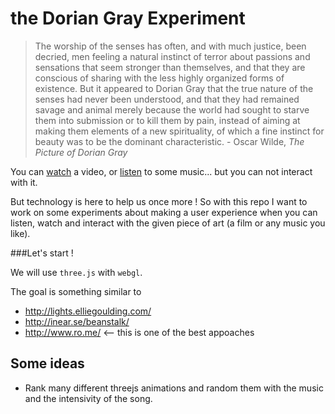 the Dorian Gray Experiment
==============================
> The worship of the senses has often, and with much justice, been decried, men feeling a natural instinct of terror about passions and sensations that seem stronger than themselves, and that they are conscious of sharing with the less highly organized forms of existence. But it appeared to Dorian Gray that the true nature of the senses had never been understood, and that they had remained savage and animal merely because the world had sought to starve them into submission or to kill them by pain, instead of aiming at making them elements of a new spirituality, of which a fine instinct for beauty was to be the dominant characteristic. - Oscar Wilde, _The Picture of Dorian Gray_

You can [watch](http://www.youtube.com/watch?v=BIKYF07Y4kA) a video, or [listen](http://www.youtube.com/watch?v=1slq_FwRN8o) to some music... but you can not interact with it. 

But technology is here to help us once more ! So with this repo I want to work on some experiments about making a user experience when you can listen, watch and interact with the given piece of art (a film or any music you like).

###Let's start !

We will use `three.js` with `webgl`.

The goal is something similar to 
* http://lights.elliegoulding.com/
* http://inear.se/beanstalk/
* http://www.ro.me/ <-- this is one of the best appoaches

Some ideas
----------

* Rank many different threejs animations and random them with the music and the intensivity of the song.
